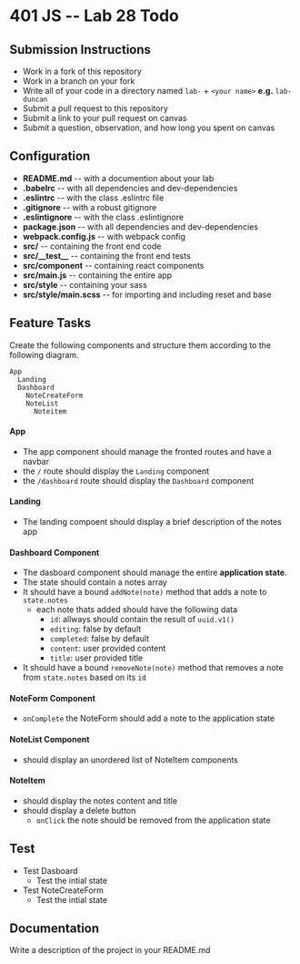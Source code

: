401 JS --  Lab 28 Todo
===

## Submission Instructions
  * Work in a fork of this repository
  * Work in a branch on your fork
  * Write all of your code in a directory named `lab-` + `<your name>` **e.g.** `lab-duncan`
  * Submit a pull request to this repository
  * Submit a link to your pull request on canvas
  * Submit a question, observation, and how long you spent on canvas  

## Configuration    
* **README.md** -- with a documention about your lab
* **.babelrc** -- with all dependencies and dev-dependencies 
* **.eslintrc** -- with the class .eslintrc file
* **.gitignore** -- with a robust gitignore
* **.eslintignore** -- with the class .eslintignore
* **package.json** -- with all dependencies and dev-dependencies 
* **webpack.config.js** -- with webpack config
* **src/** -- containing the front end code
* **src/\_\_test\_\_** -- containing the front end tests
* **src/component** -- containing react components
* **src/main.js** -- containing the entire app
* **src/style** -- containing your sass
* **src/style/main.scss** -- for importing and including reset and base

 
## Feature Tasks 
Create the following components and structure them according to the following diagram.  
``` 
App
  Landing
  Dashboard
    NoteCreateForm
    NoteList
      Noteitem
```
#### App
* The app component should manage the fronted routes and have a navbar
* the `/` route should display the `Landing` component
* the `/dashboard` route should display the `Dashboard` component

#### Landing
* The landing compoent should display a brief description of the notes app

#### Dashboard Component 
* The dasboard component should manage the entire **application state**. 
* The state should contain a notes array
* It should have a bound `addNote(note)` method that adds a note to `state.notes`
  * each note thats added should have the following data
    * `id`: allways should contain the result of `uuid.v1()`
    * `editing`: false by default
    * `completed`: false by default
    * `content`: user provided content
    * `title`: user provided title
* It should have a bound `removeNote(note)` method that removes a note from `state.notes` based on its `id`

#### NoteForm Component
* `onComplete` the NoteForm should add a note to the application state

#### NoteList Component 
* should display an unordered list of NoteItem components

#### NoteItem
* should display the notes content and title
* should display a delete button
  * `onClick` the note should be removed from the application state

## Test
* Test Dasboard
  * Test the intial state
* Test NoteCreateForm
  * Test the intial state

##  Documentation  
Write a description of the project in your README.md
